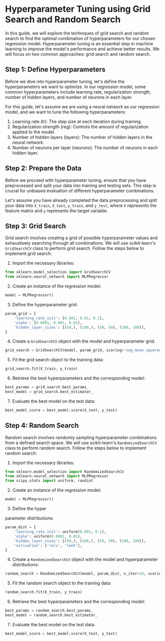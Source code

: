 # Hyperparameter Tuning using Grid Search and Random Search

In this guide, we will explore the techniques of grid search and random search to find the optimal combination of hyperparameters for our chosen regression model. Hyperparameter tuning is an essential step in machine learning to improve the model's performance and achieve better results. We will focus on two common approaches: grid search and random search. 

## Step 1: Define Hyperparameters

Before we dive into hyperparameter tuning, let's define the hyperparameters we want to optimize. In our regression model, some common hyperparameters include learning rate, regularization strength, number of hidden layers, and number of neurons in each layer. 

For this guide, let's assume we are using a neural network as our regression model, and we want to tune the following hyperparameters:

1. Learning rate (lr): The step size at each iteration during training.
2. Regularization strength (reg): Controls the amount of regularization applied to the model.
3. Number of hidden layers (layers): The number of hidden layers in the neural network.
4. Number of neurons per layer (neurons): The number of neurons in each hidden layer.

## Step 2: Prepare the Data

Before we proceed with hyperparameter tuning, ensure that you have preprocessed and split your data into training and testing sets. This step is crucial for unbiased evaluation of different hyperparameter combinations.

Let's assume you have already completed the data preprocessing and split your data into `X_train`, `X_test`, `y_train`, and `y_test`, where `X` represents the feature matrix and `y` represents the target variable.

## Step 3: Grid Search

Grid search involves creating a grid of possible hyperparameter values and exhaustively searching through all combinations. We will use scikit-learn's `GridSearchCV` class to perform grid search. Follow the steps below to implement grid search:

1. Import the necessary libraries:
```python
from sklearn.model_selection import GridSearchCV
from sklearn.neural_network import MLPRegressor
```

2. Create an instance of the regression model:
```python
model = MLPRegressor()
```

3. Define the hyperparameter grid:
```python
param_grid = {
    'learning_rate_init': [0.001, 0.01, 0.1],
    'alpha': [0.0001, 0.001, 0.01],
    'hidden_layer_sizes': [(50,), (100,), (50, 50), (100, 100)],
}
```

4. Create a `GridSearchCV` object with the model and hyperparameter grid:
```python
grid_search = GridSearchCV(model, param_grid, scoring='neg_mean_squared_error', cv=5)
```

5. Fit the grid search object to the training data:
```python
grid_search.fit(X_train, y_train)
```

6. Retrieve the best hyperparameters and the corresponding model:
```python
best_params = grid_search.best_params_
best_model = grid_search.best_estimator_
```

7. Evaluate the best model on the test data:
```python
best_model_score = best_model.score(X_test, y_test)
```

## Step 4: Random Search

Random search involves randomly sampling hyperparameter combinations from a defined search space. We will use scikit-learn's `RandomizedSearchCV` class to perform random search. Follow the steps below to implement random search:

1. Import the necessary libraries:
```python
from sklearn.model_selection import RandomizedSearchCV
from sklearn.neural_network import MLPRegressor
from scipy.stats import uniform, randint
```

2. Create an instance of the regression model:
```python
model = MLPRegressor()
```

3. Define the hyper

parameter distributions:
```python
param_dist = {
    'learning_rate_init': uniform(0.001, 0.1),
    'alpha': uniform(0.0001, 0.01),
    'hidden_layer_sizes': [(50,), (100,), (50, 50), (100, 100)],
    'activation': ['relu', 'tanh'],
}
```

4. Create a `RandomizedSearchCV` object with the model and hyperparameter distributions:
```python
random_search = RandomizedSearchCV(model, param_dist, n_iter=10, scoring='neg_mean_squared_error', cv=5)
```

5. Fit the random search object to the training data:
```python
random_search.fit(X_train, y_train)
```

6. Retrieve the best hyperparameters and the corresponding model:
```python
best_params = random_search.best_params_
best_model = random_search.best_estimator_
```

7. Evaluate the best model on the test data:
```python
best_model_score = best_model.score(X_test, y_test)
```

